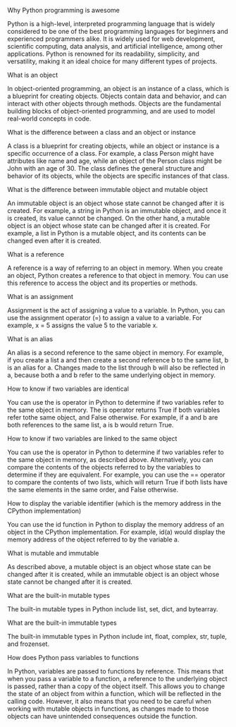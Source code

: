 Why Python programming is awesome

Python is a high-level, interpreted programming language that is widely considered to be one of the best programming languages for beginners and experienced programmers alike. It is widely used for web development, scientific computing, data analysis, and artificial intelligence, among other applications. Python is renowned for its readability, simplicity, and versatility, making it an ideal choice for many different types of projects.



What is an object

In object-oriented programming, an object is an instance of a class, which is a blueprint for creating objects. Objects contain data and behavior, and can interact with other objects through methods. Objects are the fundamental building blocks of object-oriented programming, and are used to model real-world concepts in code.



What is the difference between a class and an object or instance

A class is a blueprint for creating objects, while an object or instance is a specific occurrence of a class. For example, a class Person might have attributes like name and age, while an object of the Person class might be John with an age of 30. The class defines the general structure and behavior of its objects, while the objects are specific instances of that class.



What is the difference between immutable object and mutable object

An immutable object is an object whose state cannot be changed after it is created. For example, a string in Python is an immutable object, and once it is created, its value cannot be changed. On the other hand, a mutable object is an object whose state can be changed after it is created. For example, a list in Python is a mutable object, and its contents can be changed even after it is created.



What is a reference

A reference is a way of referring to an object in memory. When you create an object, Python creates a reference to that object in memory. You can use this reference to access the object and its properties or methods.



What is an assignment

Assignment is the act of assigning a value to a variable. In Python, you can use the assignment operator (=) to assign a value to a variable. For example, x = 5 assigns the value 5 to the variable x.



What is an alias

An alias is a second reference to the same object in memory. For example, if you create a list a and then create a second reference b to the same list, b is an alias for a. Changes made to the list through b will also be reflected in a, because both a and b refer to the same underlying object in memory.



How to know if two variables are identical

You can use the is operator in Python to determine if two variables refer to the same object in memory. The is operator returns True if both variables refer tothe same object, and False otherwise. For example, if a and b are both references to the same list, a is b would return True.



How to know if two variables are linked to the same object

You can use the is operator in Python to determine if two variables refer to the same object in memory, as described above. Alternatively, you can compare the contents of the objects referred to by the variables to determine if they are equivalent. For example, you can use the == operator to compare the contents of two lists, which will return True if both lists have the same elements in the same order, and False otherwise.



How to display the variable identifier (which is the memory address in the CPython implementation)

You can use the id function in Python to display the memory address of an object in the CPython implementation. For example, id(a) would display the memory address of the object referred to by the variable a.



What is mutable and immutable

As described above, a mutable object is an object whose state can be changed after it is created, while an immutable object is an object whose state cannot be changed after it is created.



What are the built-in mutable types

The built-in mutable types in Python include list, set, dict, and bytearray.



What are the built-in immutable types

The built-in immutable types in Python include int, float, complex, str, tuple, and frozenset.



How does Python pass variables to functions

In Python, variables are passed to functions by reference. This means that when you pass a variable to a function, a reference to the underlying object is passed, rather than a copy of the object itself. This allows you to change the state of an object from within a function, which will be reflected in the calling code. However, it also means that you need to be careful when working with mutable objects in functions, as changes made to those objects can have unintended consequences outside the function.
